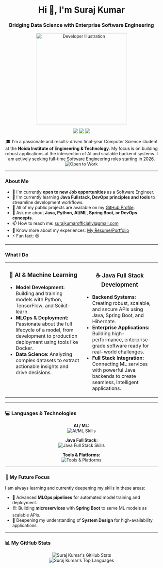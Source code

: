 <h1 align="center">
Hi 👋, I'm Suraj Kumar
</h1>

<h3 align="center">
Bridging Data Science with Enterprise Software Engineering
</h3>

<p align="center">
  <img src="https://user-images.githubusercontent.com/74038190/229223263-cf2e4b07-2615-4f87-9c38-e37600f8381a.gif" alt="Developer Illustration" width="300"/>
</p>

<p align="center">
  <a href="https://www.linkedin.com/in/surajkumarofficially/" target="_blank"><img src="https://img.shields.io/badge/LinkedIn-0A66C2.svg?style=for-the-badge&logo=linkedin&logoColor=white" /></a>
  <a href="mailto:surajkumarofficially@gmail.com"><img src="https://img.shields.io/badge/Email-D14836.svg?style=for-the-badge&logo=gmail&logoColor=white" /></a>
  <a href="[YOUR_PORTFOLIO_OR_RESUME_LINK]"><img src="https://img.shields.io/badge/Portfolio-255E63.svg?style=for-the-badge&logo=react&logoColor=white" /></a>
</p>

<p align="center">
  🎓 I'm a passionate and results-driven final-year Computer Science student at the <b>Noida Institute of Engineering & Technology</b>.
  My focus is on building robust applications at the intersection of AI and scalable backend systems. I am actively seeking
  full-time Software Engineering roles starting in 2026.
  <br />
  <img src="https://img.shields.io/badge/Status-Open_to_Work-brightgreen?style=for-the-badge" alt="Open to Work"/>
</p>

---
### About Me

- 🔭 I'm currently **open to new Job opportunities** as a Software Engineer.
- 🌱 I'm currently learning **Java Fullstack, DevOps principles and tools** to streamline development workflows.
- 👯 All of my public projects are available on my [GitHub Profile](https://github.com/Suraj-1Kumar).
- 💬 Ask me about **Java, Python, AI/ML, Spring Boot, or DevOps concepts**.
- 📫 How to reach me: <a href="mailto:surajkumarofficially@gmail.com">surajkumarofficially@gmail.com</a>
- 📄 Know more about my experiences: [My Resume/Portfolio]([YOUR_PORTFOLIO_OR_RESUME_LINK])
- ⚡ Fun fact: 😉

---

### What I Do

<table>
  <tr>
    <td valign="top" width="50%">
      <h3 align="center">🤖 AI & Machine Learning</h3>
      <ul>
        <li><strong>Model Development:</strong> Building and training models with Python, TensorFlow, and Scikit-learn.</li>
        <li><strong>MLOps & Deployment:</strong> Passionate about the full lifecycle of a model, from development to production deployment using tools like Docker.</li>
        <li><strong>Data Science:</strong> Analyzing complex datasets to extract actionable insights and drive decisions.</li>
      </ul>
    </td>
    <td valign="top" width="50%">
      <h3 align="center">☕ Java Full Stack Development</h3>
      <ul>
        <li><strong>Backend Systems:</strong> Creating robust, scalable, and secure APIs using Java, Spring Boot, and Hibernate.</li>
        <li><strong>Enterprise Applications:</strong> Building high-performance, enterprise-grade software ready for real-world challenges.</li>
        <li><strong>Full Stack Integration:</strong> Connecting ML services with powerful Java backends to create seamless, intelligent applications.</li>
      </ul>
    </td>
  </tr>
</table>

---

### 💻 Languages & Technologies

<p align="center">
  <strong>AI / ML:</strong><br>
  <img src="https://skillicons.dev/icons?i=python,tensorflow,pytorch,sklearn,pandas,numpy" alt="AI/ML Skills"/>
</p>
<p align="center">
  <strong>Java Full Stack:</strong><br>
  <img src="https://skillicons.dev/icons?i=java,spring,hibernate,maven" alt="Java Full Stack Skills"/>
</p>
<p align="center">
  <strong>Tools & Platforms:</strong><br>
  <img src="https://skillicons.dev/icons?i=docker,kubernetes,aws,git,postman,mysql,vscode" alt="Tools & Platforms"/>
</p>

---

### 🌱 My Future Focus

I am always learning and currently deepening my skills in these areas:
- 🚀 Advanced **MLOps pipelines** for automated model training and deployment.
- 🏗️ Building **microservices** with **Spring Boot** to serve ML models as scalable APIs.
- 🧠 Deepening my understanding of **System Design** for high-availability applications.

---

### 📊 My GitHub Stats

<p align="center">
  <img src="https://github-readme-stats.vercel.app/api?username=Suraj-1Kumar&show_icons=true&theme=tokyonight&hide_border=true&include_all_commits=true&count_private=true" alt="Suraj Kumar's GitHub Stats" />
  <br/>
  <img src="https://github-readme-stats.vercel.app/api/top-langs/?username=Suraj-1Kumar&layout=compact&theme=tokyonight&hide_border=true&langs_count=8" alt="Suraj Kumar's Top Languages" />
</p>
